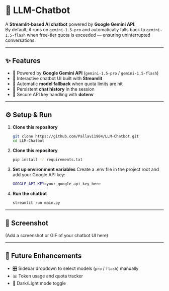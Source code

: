 # 🤖 LLM-Chatbot

A **Streamlit-based AI chatbot** powered by **Google Gemini API**.  
By default, it runs on `gemini-1.5-pro` and automatically falls back to `gemini-1.5-flash` when free-tier quota is exceeded — ensuring uninterrupted conversations.

---

## ✨ Features
- 🚀 Powered by **Google Gemini API** (`gemini-1.5-pro` / `gemini-1.5-flash`)  
- 💬 Interactive chatbot UI built with **Streamlit**  
- 🔄 Automatic **model fallback** when quota limits are hit  
- 📝 Persistent **chat history** in the session  
- 🔑 Secure API key handling with **dotenv**  

---

## ⚙️ Setup & Run

1. **Clone this repository**
   ```bash
   git clone https://github.com/Pallavi1904/LLM-Chatbot.git
   cd LLM-Chatbot
2. **Clone this repository**
   ```bash
   pip install -r requirements.txt
3. **Set up environment variables**
   Create a .env file in the project root and add your Google API key:
   ```bash
   GOOGLE_API_KEY=your_google_api_key_here
4. **Run the chatbot**
   ```bash
   streamlit run main.py

---

## 📸 Screenshot
(Add a screenshot or GIF of your chatbot UI here)

---

## 🚀 Future Enhancements
- 🎛️ Sidebar dropdown to select models (`pro` / `flash`) manually  
- 📊 Token usage and quota tracker  
- 🌙 Dark/Light mode toggle  


   

